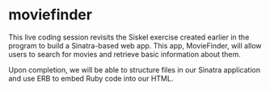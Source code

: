# moviefinder
This live coding session revisits the Siskel exercise created earlier in the program to build a Sinatra-based web app. This app, MovieFinder, will allow users to search for movies and retrieve basic information about them.

Upon completion, we will be able to structure files in our Sinatra application and use ERB to embed Ruby code into our HTML.

